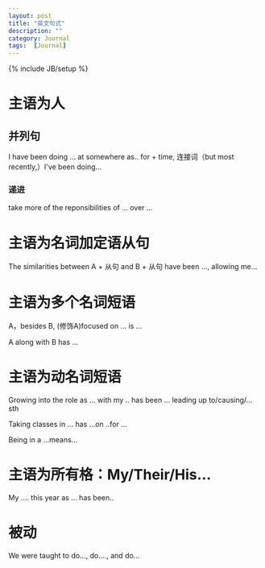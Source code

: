 ```yaml
---
layout: post
title: "英文句式"
description: ""
category: Journal
tags:  [Journal]
---
```

{% include JB/setup %}

# 主语为人

## 并列句
I have been doing ... at somewhere as.. for + time, 连接词（but most recently,）I've been doing...

### 递进
take more of the reponsibilities of ... over ...

# 主语为名词加定语从句

The similarities between A + 从句 and B + 从句 have been ..., allowing me...

# 主语为多个名词短语

A，besides B, (修饰A)focused on ... is ...

A along with B has ...

# 主语为动名词短语

Growing into the role as ... with my .. has been ... leading up to/causing/... sth

Taking classes in ... has ...on ..for ...

Being in a ...means...

# 主语为所有格：My/Their/His...

My .... this year as ... has been..

# 被动

We were taught to do..., do...., and do...

